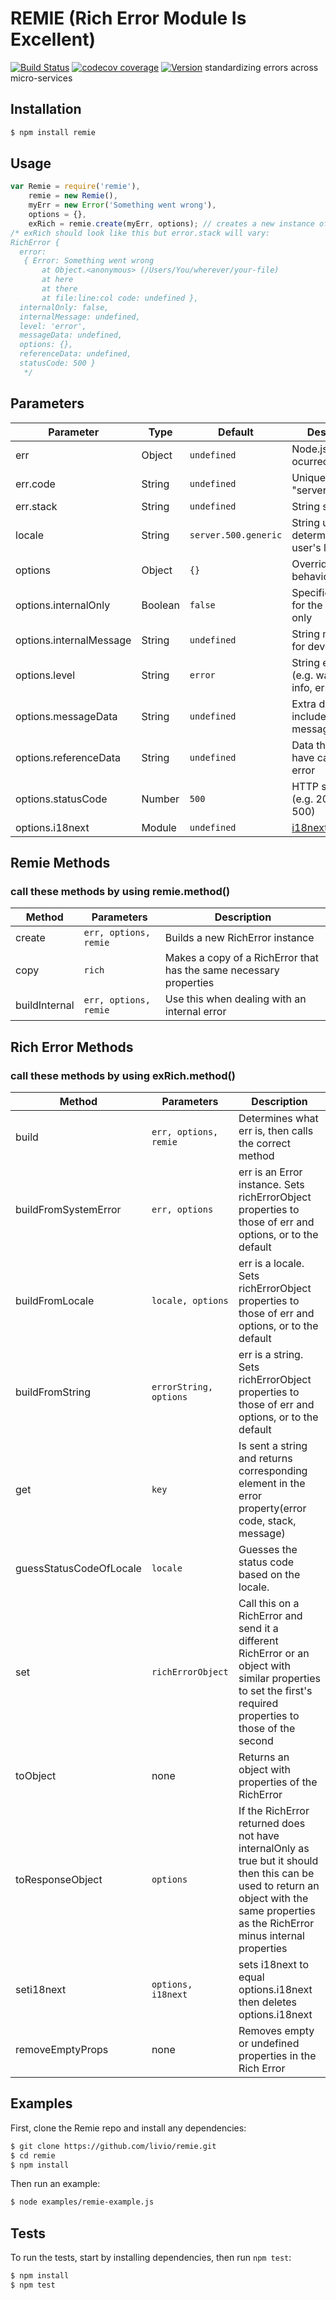 # REMIE (Rich Error Module Is Excellent)
[![Build Status](https://img.shields.io/travis/livio/remie.svg)](https://travis-ci.org/livio/remie)
[![codecov coverage](https://img.shields.io/codecov/c/github/livio/remie.svg)](https://codecov.io/gh/livio/remie)
[![Version](https://img.shields.io/npm/v/remie.svg)](http://npm.im/remie)
standardizing errors across micro-services

## Installation
```bash
$ npm install remie
```

## Usage
```js
var Remie = require('remie'),
	remie = new Remie(),
	myErr = new Error('Something went wrong'),
	options = {},
	exRich = remie.create(myErr, options); // creates a new instance of Rich Error
/* exRich should look like this but error.stack will vary:
RichError {
  error: 
   { Error: Something went wrong
       at Object.<anonymous> (/Users/You/wherever/your-file)
       at here
       at there
       at file:line:col code: undefined },
  internalOnly: false,
  internalMessage: undefined,
  level: 'error',
  messageData: undefined,
  options: {},
  referenceData: undefined,
  statusCode: 500 }
   */
```

## Parameters
| Parameter | Type | Default | Description | Required |
|-----------|------|---------|-------------|----------|
| err | Object | ```undefined``` | Node.js error that ocurred | ```yes``` |
| err.code | String | ```undefined``` | Unique string "server.400.error" | ```no``` |
| err.stack | String | ```undefined``` | String stack trace | ```no``` |
| locale | String | ```server.500.generic``` | String used to determine the user's language | ```no``` |
| options | Object | ```{}``` | Overrides default behaviors | ```no``` |
| options.internalOnly | Boolean | ```false``` | Specifies an error for the developer only | ```no``` |
| options.internalMessage | String | ```undefined``` | String message for developer | ```no``` |
| options.level | String | ```error``` | String error level (e.g. warning, info, error, trace) | ```no``` |
| options.messageData | String | ```undefined``` | Extra data included in the message | ```no``` |
| options.referenceData | String | ```undefined``` | Data that may have caused the error | ```no``` |
| options.statusCode | Number | ```500``` | HTTP status code (e.g. 200, 400, 500) | ```no``` |
| options.i18next | Module | ```undefined``` | [i18next](http://i18next.com/docs/) | ```no```|

## Remie Methods
### call these methods by using remie.method()
| Method | Parameters | Description |
|--------|------------|-------------|
| create | ```err, options, remie``` | Builds a new RichError instance |
| copy | ```rich``` | Makes a copy of a RichError that has the same necessary properties |
| buildInternal | ```err, options, remie``` | Use this when dealing with an internal error |

## Rich Error Methods
### call these methods by using exRich.method()
| Method | Parameters | Description |
|--------|------------|-------------|
| build | ```err, options, remie``` | Determines what err is, then calls the correct method |
| buildFromSystemError | ```err, options``` | err is an Error instance. Sets richErrorObject properties to those of err and options, or to the default |
| buildFromLocale | ```locale, options``` | err is a locale. Sets richErrorObject properties to those of err and options, or to the default |
| buildFromString | ```errorString, options``` | err is a string. Sets richErrorObject properties to those of err and options, or to the default |
| get | ```key``` | Is sent a string and returns corresponding element in the error property(error code, stack, message) |
| guessStatusCodeOfLocale | ```locale``` | Guesses the status code based on the locale. |
| set | ```richErrorObject``` | Call this on a RichError and send it a different RichError or an object with similar properties to set the first's required properties to those of the second |
| toObject | none | Returns an object with properties of the RichError |
| toResponseObject | ```options``` | If the RichError returned does not have internalOnly as true but it should then this can be used to return an object with the same properties as the RichError minus internal properties |
| seti18next | ```options, i18next``` | sets i18next to equal options.i18next then deletes options.i18next |
| removeEmptyProps | none | Removes empty or undefined properties in the Rich Error |

## Examples
First, clone the Remie repo and install any dependencies:
```bash
$ git clone https://github.com/livio/remie.git
$ cd remie
$ npm install
```
Then run an example:
```bash
$ node examples/remie-example.js
```

## Tests
To run the tests, start by installing dependencies, then run ```npm test```:
```bash
$ npm install
$ npm test
```